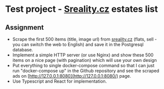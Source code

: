 # Test project - [Sreality.cz](https://www.sreality.cz/en)  estates list
## Assignment
- Scrape the first 500 items (title, image url) from [sreality.cz](http://sreality.cz/) (flats, sell - you can switch the web to English) and save it in the Postgresql database.
- Implement a simple HTTP server (or use Nginx) and show these 500 items on a nice page (with pagination) which will use your own design
- Put everything to single docker-compose command so that I can just run "docker-compose up" in the Github repository and see the scraped ads on [http://127.0.0.1:8080](http://127.0.0.1:8080/) page.
- Use Typescript and React for implementation.